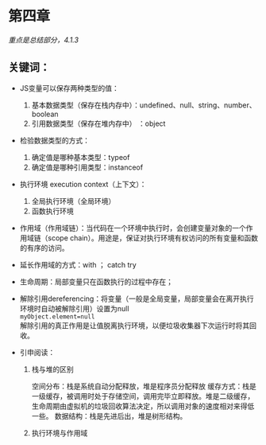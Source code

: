 # 第四章

*重点是总结部分，4.1.3*
## 关键词：
* JS变量可以保存两种类型的值：
    1. 基本数据类型（保存在栈内存中）：undefined、null、string、number、boolean
    2. 引用数据类型（保存在堆内存中） ：object
* 检验数据类型的方式：
    1. 确定值是哪种基本类型：typeof
    2. 确定值是哪种引用类型：instanceof
* 执行环境 execution context（上下文）：
    1. 全局执行环境（全局环境）
    2. 函数执行环境
* 作用域（作用域链）：当代码在一个环境中执行时，会创建变量对象的一个作用域链（scope chain）。用途是，保证对执行环境有权访问的所有变量和函数的有序的访问。
* 延长作用域的方式：with ； catch try
* 生命周期：局部变量只在函数执行的过程中存在；
* 解除引用dereferencing：将变量（一般是全局变量，局部变量会在离开执行环境时自动被解除引用）设置为null     
  `myObject.element=null`     
  解除引用的真正作用是让值脱离执行环境，以便垃圾收集器下次运行时将其回收。

* 引申阅读：
    1. 栈与堆的区别
    
        空间分布：栈是系统自动分配释放，堆是程序员分配释放
        缓存方式：栈是一级缓存，被调用时处于存储空间，调用完毕立即释放。堆是二级缓存，生命周期由虚拟机的垃圾回收算法决定，所以调用对象的速度相对来得低一些。
        数据结构：栈是先进后出，堆是树形结构。
        
    2. 执行环境与作用域


